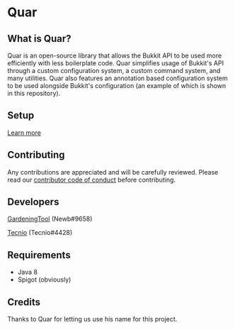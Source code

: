 # Quar

## What is Quar?
Quar is an open-source library that allows the Bukkit API to be used more efficiently with less boilerplate code. Quar simplifies usage of Bukkit's API through a custom configuration system, a custom command system, and many utilities. Quar also features an annotation based configuration system to be used alongside Bukkit's configuration (an example of which is shown in this repository).

## Setup

[Learn more](https://github.com/GardeningTool/Quar/wiki/Setup)

## Contributing

Any contributions are appreciated and will be carefully reviewed. Please read our [contributor code of conduct](https://github.com/GardeningTool/Quar/blob/main/CONTRIBUTOR_CODE_OF_CONDUCT.MD) before contributing.

## Developers
[GardeningTool](https://github.com/GardeningTool/) (Newb#9658)

[Tecnio](https://github.com/Tecnio/) (Tecnio#4428)

## Requirements

- Java 8
- Spigot (obviously)

## Credits

Thanks to Quar for letting us use his name for this project.
